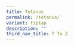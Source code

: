 ```yaml
---
title: Tetanus
permalink: /tetanus/
variant: tiptap
description: ""
third_nav_title: T To Z
---
```

